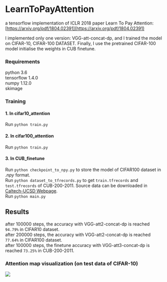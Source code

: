 # LearnToPayAttention
a tensorflow implementation of ICLR 2018 paper Learn To Pay Attention: [https://arxiv.org/pdf/1804.02391](https://arxiv.org/pdf/1804.02391)

I implemented only one version: VGG-att-concat-dp, and I trained the model on CIFAR-10, CIFAR-100 DATASET.
Finally, I use the pretrained CIFAR-100 model initialise the weights in CUB finetune.

### Requirements
python 3.6 </br>
tensorflow 1.4.0 </br>
numpy 1.12.0 </br>
skimage

### Training 
#### 1. In cifar10_attention
Run `python train.py`
#### 2. In cifar100_attention
Run `python train.py`
#### 3. In CUB_finetune
Run `python checkpoint_to_npy.py` to store the model of CIFAR100 dataset in *.npy* format.</br>
Run `python dataset_to_tfrecords.py` to get `train.tfrecords` and `test.tfrecords` of CUB-200-2011. Source data can be downloaded in [Caltech-UCSD Webpage](http://www.vision.caltech.edu/visipedia/CUB-200-2011.html).</br>
Run `python main.py`

## Results
after 100000 steps, the accuracy with VGG-att2-concat-dp is reached `94.79%` in CIFAR10 dataset.</br>
after 200000 steps, the accuracy with VGG-att2-concat-dp is reached `77.64%` in CIFAR100 dataset.</br> 
after 100000 steps, the finetune accuracy with VGG-att3-concat-dp is reached `73.25%` in CUB-200-2011.</br>
 
### Attention map visualization (on test data of CIFAR-10)

![](https://github.com/caoquanjie/LearnToPayAttention/tree/master/images/fig.jpg)
 
